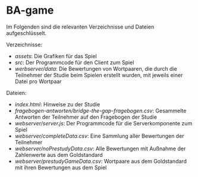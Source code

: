# BA-game

Im Folgenden sind die relevanten Verzeichnisse und Dateien aufgeschlüsselt.

Verzeichnisse:
- *assets*: Die Grafiken für das Spiel
- *src*: Der Programmcode für den Client zum Spiel
- *werbserver/data*: Die Bewertungen von Wortpaaren, die durch die Teilnehmer der Studie beim Spielen erstellt wurden, mit jeweils einer Datei pro Wortpaar 

Dateien:
- *index.html*: Hinweise zu der Studie
- *fragebogen-antworten/bridge-the-gap-fragebogen.csv*: Gesammelte Antworten der Teilnehmer auf den Fragebogen der Studie
- *webserver/server.js*: Der Programmcode für die Serverkomponente zum Spiel 
- *webserver/completeData.csv*: Eine Sammlung aller Bewertungen der Teilnehmer
- *webserver/noPrestudyData.csv*: Alle Bewertungen mit Außnahme der Zahlenwerte aus dem Goldstandard
- *webserver/prestudyGameData.csv*: Wortpaare aus dem Goldstandard mit ihren Bewertungen aus dem Spiel

